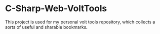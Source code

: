# C-Sharp-Web-VoltTools
This project is used for my personal volt tools repository, which collects a sorts of useful and sharable bookmarks.
